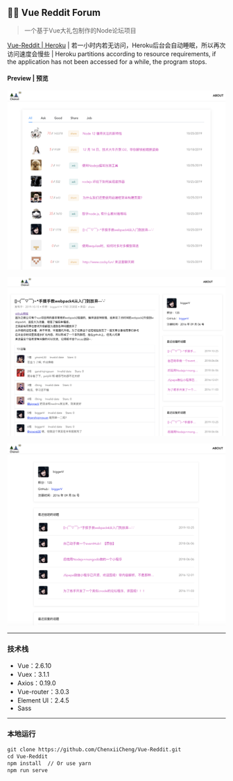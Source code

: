## 🍊🍺 Vue Reddit Forum

> 一个基于Vue大礼包制作的Node论坛项目

[Vue-Reddit | Heroku](https://cnode-vue.herokuapp.com) | 若一小时内若无访问，Heroku后台会自动睡眠，所以再次访问速度会慢些 | Heroku partitions according to resource requirements, if the application has not been accessed for a while, the program stops.

#### Preview | 预览

![image-20191025143441031](./imgs/reddit1.png)


![image-20191025143716592](./imgs/reddit2.png)


![image-20191025143723713](./imgs/reddit3.png)

------



### 技术栈

- Vue：2.6.10
- Vuex：3.1.1
- Axios：0.19.0
- Vue-router：3.0.3
- Element UI：2.4.5
- Sass



------



### 本地运行

```
git clone https://github.com/ChenxiiCheng/Vue-Reddit.git
cd Vue-Reddit
npm install  // Or use yarn
npm run serve
```
